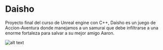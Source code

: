 # Daisho

Proyecto final del curso de Unreal engine con C++, Daisho es un juego de Accion-Aventura donde manejamos a un samurai que debe infiltrarse a una enorme fortaleza para salvar a su mejor amigo Aaron.

![alt text](https://drive.google.com/open?id=1MA5gpcGyA9tSwGfrdXQValmqSiGZiXzo)
